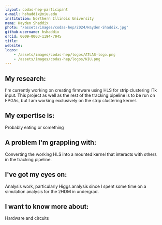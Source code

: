 ```yaml
---
layout: codas-hep-participant
e-mail: hshaddix@niu.edu
institution: Northern Illinois University
name: Hayden Shaddix
photo: "/assets/images/codas-hep/2024/Hayden-Shaddix.jpg"
github-username: hshaddix
orcid: 0009-0003-1194-7945
title:
website:
logos:
    - /assets/images/codas-hep/logos/ATLAS-logo.png
    - /assets/images/codas-hep/logos/NIU.png
---
```


## My research:
I'm currently working on creating firmware using HLS for strip clustering ITk input. This project as well as the rest of the tracking pipeline is to be run on FPGAs, but I am working exclusively on the strip clustering kernel.

## My expertise is:
Probably eating or something

## A problem I'm grappling with:
Converting the working HLS into a mounted kernel that interacts with others in the tracking pipeline.

## I've got my eyes on:
Analysis work, particularly Higgs analysis since I spent some time on a simulation analysis for the 2HDM in undergrad.

## I want to know more about:
Hardware and circuits
